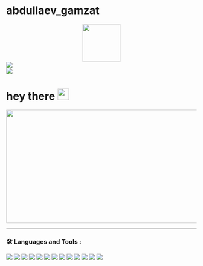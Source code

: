 # abdullaev_gamzat
<div id="header" align="center">
	<img src="https://media.giphy.com/media/v1.Y2lkPTc5MGI3NjExem9nOXJ6eHlhcjZmZjg5OXk4d2N5OHhiM2MzdWYyZ3kzbTdpN293YyZlcD12MV9pbnRlcm5hbF9naWZfYnlfaWQmY3Q9cw/M9gbBd9nbDrOTu1Mqx/giphy.gif" width="100"/>
</div>

<div id="badges">
  <a href="@gamzat">
  	<img src="https://img.shields.io/badge/Telegram-blue?logo=telegram&logoColor=black&style=for-the-badge"/>
  </a>
</div>

<img src="https://komarev.com/ghpvc/?username=GGGamzat&style=flat-square&color=blue"/>

<h1>
  hey there
  <img src="https://media.giphy.com/media/hvRJCLFzcasrR4ia7z/giphy.gif" width="30px"/>
</h1>

<div align="center">
  <img src="https://media.giphy.com/media/dWesBcTLavkZuG35MI/giphy.gif" width="600" height="300"/>
</div>

---

### :hammer_and_wrench: Languages and Tools :
<div>
	<img src="https://github.com/devicons/devicon/blob/master/icons/python/python-original-wordmark.svg">
	<img src="https://github.com/devicons/devicon/blob/master/icons/django/django-plain-wordmark.svg">
	<img src="https://github.com/devicons/devicon/blob/master/icons/fastapi/fastapi-original-wordmark.svg">
	<img src="https://github.com/devicons/devicon/blob/master/icons/postgresql/postgresql-original-wordmark.svg">
	<img src="https://github.com/devicons/devicon/blob/master/icons/git/git-original-wordmark.svg">
	<img src="https://github.com/devicons/devicon/blob/master/icons/linux/linux-original.svg">
	<img src="https://github.com/devicons/devicon/blob/master/icons/docker/docker-original-wordmark.svg">
	<img src="https://github.com/devicons/devicon/blob/master/icons/javascript/javascript-original.svg">
	<img src="https://github.com/devicons/devicon/blob/master/icons/html5/html5-original-wordmark.svg">
	<img src="https://github.com/devicons/devicon/blob/master/icons/css3/css3-original-wordmark.svg">
	<img src="https://github.com/devicons/devicon/blob/master/icons/pycharm/pycharm-original-wordmark.svg">
	<img src="https://github.com/devicons/devicon/blob/master/icons/figma/figma-original.svg">
	<img src="https://github.com/devicons/devicon/blob/master/icons/java/java-original-wordmark.svg">
</div>